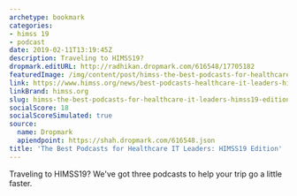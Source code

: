 ```yaml
---
archetype: bookmark
categories:
- himss 19
- podcast
date: 2019-02-11T13:19:45Z
description: Traveling to HIMSS19?
dropmark.editURL: http://radhikan.dropmark.com/616548/17705182
featuredImage: /img/content/post/himss-the-best-podcasts-for-healthcare-it-leaders-himss19-edition.png
link: https://www.himss.org/news/best-podcasts-healthcare-it-leaders-himss19-edition
linkBrand: himss.org
slug: himss-the-best-podcasts-for-healthcare-it-leaders-himss19-edition
socialScore: 18
socialScoreSimulated: true
source:
  name: Dropmark
  apiendpoint: https://shah.dropmark.com/616548.json
title: 'The Best Podcasts for Healthcare IT Leaders: HIMSS19 Edition'
---
```

Traveling to HIMSS19? We've got three podcasts to help your trip go a little faster.

